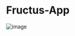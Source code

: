 # Fructus-App

![image](https://user-images.githubusercontent.com/84284375/230084506-984a860b-f1b6-4d3d-8461-4a3ef123f498.png)
